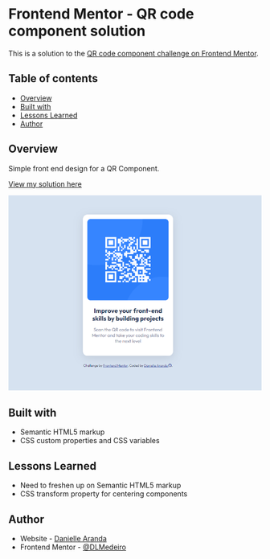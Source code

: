 # Frontend Mentor - QR code component solution

This is a solution to the [QR code component challenge on Frontend Mentor](https://www.frontendmentor.io/challenges/qr-code-component-iux_sIO_H).

## Table of contents

- [Overview](#overview)
- [Built with](#built-with)
- [Lessons Learned](#lessons-learned)
- [Author](#author)


## Overview

Simple front end design for a QR Component.

[View my solution here](https://dlmedeiro.github.io/QR-Component/)

![Final Image of Project](./images/final.PNG)

## Built with

- Semantic HTML5 markup
- CSS custom properties and CSS variables

## Lessons Learned
- Need to freshen up on Semantic HTML5 markup
- CSS transform property for centering components

## Author

- Website - [Danielle Aranda](https://dlmedeiro.github.io/)
- Frontend Mentor - [@DLMedeiro](https://www.frontendmentor.io/profile/DLMedeiro)

